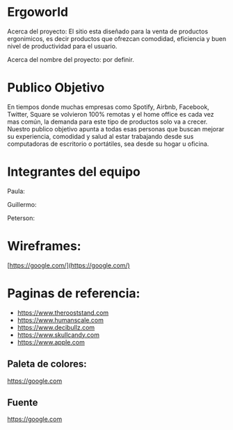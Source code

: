# Ergoworld

Acerca del proyecto: El sitio esta diseñado para la venta de productos ergonimicos, es decir productos que ofrezcan comodidad, eficiencia y buen nivel de productividad para el usuario.

Acerca del nombre del proyecto: por definir.

# Publico Objetivo

En tiempos donde muchas empresas como Spotify, Airbnb, Facebook, Twitter, Square se volvieron 100% remotas y el home office es cada vez mas común, la demanda para este tipo de productos solo va a crecer. Nuestro publico objetivo apunta a todas esas personas que buscan mejorar su experiencia, comodidad y salud al estar trabajando desde sus computadoras de escritorio o portátiles, sea desde su hogar u oficina.

# Integrantes del equipo

Paula:

Guillermo:

Peterson: 

# Wireframes:

[https://google.com/](https://google.com/)

# Paginas de referencia:

* https://www.therooststand.com
* https://www.humanscale.com
* https://www.decibullz.com
* https://www.skullcandy.com
* https://www.apple.com

## Paleta de colores:

https://google.com

## Fuente

https://google.com
